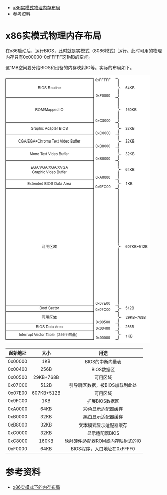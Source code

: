 - [x86实模式物理内存布局](#x86实模式物理内存布局)
- [参考资料](#参考资料)

# x86实模式物理内存布局

在x86启动后，运行BIOS，此时就是实模式（8086模式）运行。此时可用的物理内存只有0x00000-0xFFFFF这1MB的空间。

这1MB空间要分给BIOS和设备的内存映射IO等。实际的布局如下。

![real-pmem](real-pmem.png)

| 起始地址 |    大小    |               用途                |
| :------: | :--------: | :-------------------------------: |
| 0x00000  |    1KB     |         BIOS的中断向量表          |
| 0x00400  |    256B    |            BIOS数据区             |
| 0x00500  | 29KB+768B  |             可用区域              |
| 0x07C00  |    512B    |  引导扇区数据，被BIOS加载到此处   |
| 0x07E00  | 607KB+512B |             可用区域              |
| 0x9FC00  |    1KB     |          扩展BIOS数据区           |
| 0xA0000  |    64KB    |        彩色显示适配器缓存         |
| 0xB0000  |    32KB    |        黑白显示适配器缓存         |
| 0xB8000  |    32KB    |      文本模式显示适配器缓存       |
| 0xC0000  |    32KB    |          显示适配器BIOS           |
| 0xC8000  |   160KB    | 映射硬件适配器ROM或内存映射式的IO |
| 0xF0000  |    64KB    |    BIOS程序，入口地址在0xFFFF0    |


# 参考资料

- [x86实模式下的内存布局](https://www.pianshen.com/article/51731994221/)
